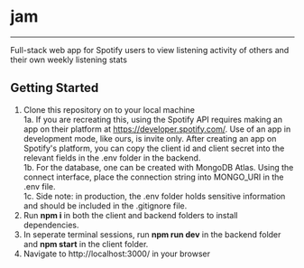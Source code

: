 # jam
---
Full-stack web app for Spotify users to view listening activity of others and their own weekly listening stats

## Getting Started
1. Clone this repository on to your local machine <br />
1a. If you are recreating this, using the Spotify API requires making an app on their platform at https://developer.spotify.com/. Use of an app in development mode, like ours, is invite only. After creating an app on Spotify's platform, you can copy the client id and client secret into the relevant fields in the .env folder in the backend. <br />
1b. For the database, one can be created with MongoDB Atlas. Using the connect interface, place the connection string into MONGO_URI in the .env file. <br />
1c. Side note: in production, the .env folder holds sensitive information and should be included in the .gitignore file. <br />
2. Run **npm i** in both the client and backend folders to install dependencies. 
3. In seperate terminal sessions, run **npm run dev** in the backend folder and **npm start** in the client folder.
4. Navigate to http://localhost:3000/ in your browser
